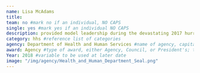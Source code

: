 ```yaml
---
name: Lisa McAdams
title:
team: no #mark no if an individual, NO CAPS
single: yes #mark yes if an individual NO CAPS
description: provided model leadership during the devastating 2017 hurricane season. Her focus on strategy and detail to align federal agencies, local governments, communities, contractors and healthcare providers resulted in a synchronized level of effort rarely seen in the chaos following national disasters. Her leadership provided access to thousands of life saving interventions for acute and emergency care.
category: hhs #reference list of categories
agency: Department of Health and Human Services #name of agency, capitalize first letter of each name
award: Agency #type of award, either Agency, Council, or President's; this is case sensitive so make sure to match the options listed exactly. This section generates the format of the card
Year: 2018 #variable to be used at later date
image: "/img/agency/Health_and_Human_Department_Seal.png"
---
```


